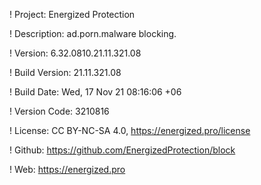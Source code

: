 ! Project: Energized Protection

! Description: ad.porn.malware blocking.

! Version: 6.32.0810.21.11.321.08

! Build Version: 21.11.321.08

! Build Date: Wed, 17 Nov 21 08:16:06 +06

! Version Code: 3210816

! License: CC BY-NC-SA 4.0, https://energized.pro/license

! Github: https://github.com/EnergizedProtection/block

! Web: https://energized.pro
